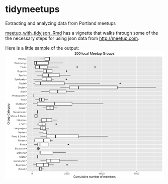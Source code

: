 # tidymeetups
Extracting and analyzing data from Portland meetups

[meetup_with_tidyjson .Rmd](./meetup_with_tidyjson_.Rmd) has a vignette that walks through some of the the necessary steps for using json data from http://meetup.com.

Here is a little sample of the output:
![200 Meetup Groups](./200_meetups.png)
